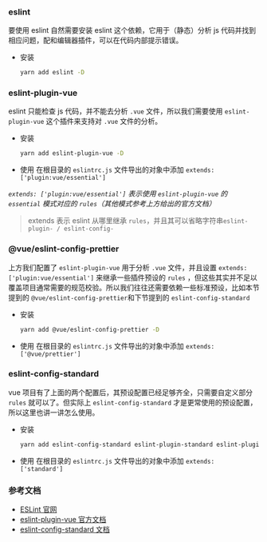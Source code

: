 ### eslint
要使用 eslint 自然需要安装 eslint 这个依赖，它用于（静态）分析 js 代码并找到相应问题，配和编辑器插件，可以在代码内部提示错误。
- 安装
  ```bash
  yarn add eslint -D
  ```

### eslint-plugin-vue
eslint 只能检查 js 代码，并不能去分析 `.vue` 文件，所以我们需要使用 `eslint-plugin-vue` 这个插件来支持对 `.vue` 文件的分析。

- 安装
  ```bash
  yarn add eslint-plugin-vue -D
  ```
- 使用
  在根目录的 `eslintrc.js` 文件导出的对象中添加 `extends: ['plugin:vue/essential']`

*`extends: ['plugin:vue/essential']` 表示使用 `eslint-plugin-vue` 的 `essential` 模式对应的 `rules`（其他模式参考上方给出的官方文档）*

> extends 表示 eslint 从哪里继承 `rules`，并且其可以省略字符串`eslint-plugin- / eslint-config-`

### @vue/eslint-config-prettier
上方我们配置了 `eslint-plugin-vue` 用于分析 `.vue` 文件，并且设置 `extends: ['plugin:vue/essential']` 来继承一些插件预设的 `rules` ，但这些其实并不足以覆盖项目通常需要的规范校验。所以我们往往还需要依赖一些标准预设，比如本节提到的 `@vue/eslint-config-prettier`和下节提到的 `eslint-config-standard`
- 安装
  ```bash
  yarn add @vue/eslint-config-prettier -D
  ```
- 使用
  在根目录的 `eslintrc.js` 文件导出的对象中添加 `extends: ['@vue/prettier']`

### eslint-config-standard 
vue 项目有了上面的两个配置后，其预设配置已经足够齐全，只需要自定义部分 `rules` 就可以了。但实际上 `eslint-config-standard` 才是更常使用的预设配置，所以这里也讲一讲怎么使用。

- 安装
  ```bash
  yarn add eslint-config-standard eslint-plugin-standard eslint-plugin-promise eslint-plugin-import eslint-plugin-node -D
  ```
- 使用
  在根目录的 `eslintrc.js` 文件导出的对象中添加 `extends: ['standard']`

### 参考文档
- [ESLint 官网](https://cn.eslint.org/docs/user-guide/configuring)
- [eslint-plugin-vue 官方文档](https://eslint.vuejs.org/rules/#priority-a-essential-error-prevention)
- [eslint-config-standard 文档](https://www.npmjs.com/package/eslint-config-standard)